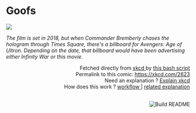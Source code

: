 # <b>Goofs</b>

[![](https://imgs.xkcd.com/comics/goofs.png)](https://xkcd.com/2623)

<i>The film is set in 2018, but when Commander Bremberly chases the hologram through Times Square, there&#39;s a billboard for Avengers: Age of Ultron. Depending on the date, that billboard would have been advertising either Infinity War or this movie.</i>

<div align="right">
  Fetched directly from
  <a href="https://xkcd.com">
    xkcd
  </a>
  by
  <a href="https://github.com/Vanille-N/Vanille-N/blob/master/fetch">
    this bash script
  </a>
</div>
<div align="right">
  Permalink to this comic:
  <a href="https://xkcd.com/2623">
    https://xkcd.com/2623
  </a>
</div>
<div align="right">
  Need an explanation ?
  <a href="https://www.explainxkcd.com/wiki/index.php/2623">
    Explain xkcd
  </a>
</div>
<div align="right">
  How does this work ?
  <a href="https://github.com/Vanille-N/Vanille-N/blob/master/.github/workflows/build.yml">
    workflow
  </a>
  |
  <a href="https://simonwillison.net/2020/Jul/10/self-updating-profile-readme/">
    related explanation
  </a>
</div><br>

<a href="https://github.com/Vanille-N/Vanille-N/actions"><img src="https://github.com/Vanille-N/Vanille-N/workflows/Build%20README/badge.svg" align="right" alt="Build README"></a>
